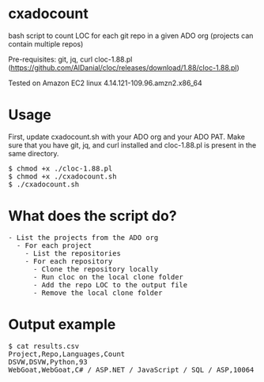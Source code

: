# cxadocount

bash script to count LOC for each git repo in a given ADO org (projects can contain multiple repos)

Pre-requisites: git, jq, curl cloc-1.88.pl (https://github.com/AlDanial/cloc/releases/download/1.88/cloc-1.88.pl)

Tested on Amazon EC2 linux 4.14.121-109.96.amzn2.x86_64

# Usage

First, update cxadocount.sh with your ADO org and your ADO PAT. Make sure that you have git, jq, and curl installed and cloc-1.88.pl is present in the same directory.

<pre>
$ chmod +x ./cloc-1.88.pl
$ chmod +x ./cxadocount.sh
$ ./cxadocount.sh
</pre>

# What does the script do?

<pre>
- List the projects from the ADO org
  - For each project
    - List the repositories
    - For each repository
      - Clone the repository locally
      - Run cloc on the local clone folder
      - Add the repo LOC to the output file
      - Remove the local clone folder
</pre>

# Output example

<pre>
$ cat results.csv
Project,Repo,Languages,Count
DSVW,DSVW,Python,93
WebGoat,WebGoat,C# / ASP.NET / JavaScript / SQL / ASP,10064
</pre>
